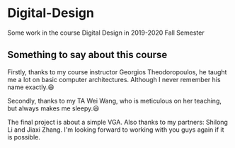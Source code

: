 # Digital-Design
Some work in the course Digital Design in 2019-2020 Fall Semester



## Something to say about this course

Firstly, thanks to my course instructor Georgios Theodoropoulos, he taught me a lot on basic computer architectures. Although I never remember his name exactly.:smile:

Secondly, thanks to my TA Wei Wang, who is meticulous on her teaching, but always makes me sleepy.:smiley:

The final project is about a simple VGA. Also thanks to my partners: Shilong Li and Jiaxi Zhang. I'm looking forward to working with you guys again if it is possible.

